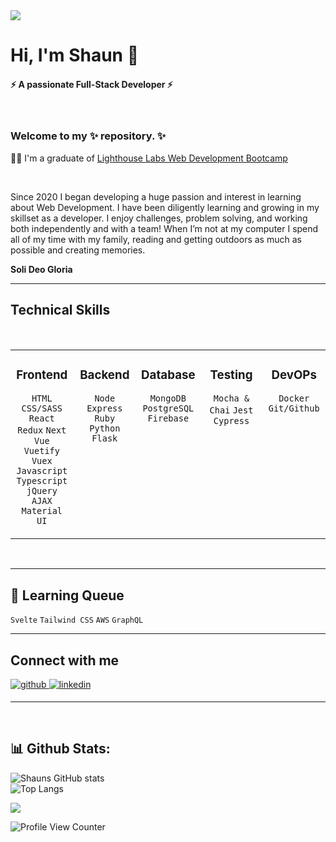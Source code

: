 <div>
<img src="profile-pic.png" alt"Profile Pic" />
</div>

<h1> Hi, I'm Shaun 👋</h1> 
<h4>⚡ A passionate Full-Stack Developer ⚡</h4>
<br/>
<h3>Welcome to my ✨ repository. ✨ </h3>


🧑‍🎓 I'm a graduate of [Lighthouse Labs Web Development Bootcamp](https://www.lighthouselabs.ca) <br/>

<br/>
<p> Since 2020 I began developing a huge passion and interest in learning about Web Development. I have been diligently learning and growing in my skillset as a developer. I enjoy challenges, problem solving, and working both independently and with a team! When I’m not at my computer I spend all of my time with my family, reading and getting outdoors as much as possible and creating memories.</p>

<b>Soli Deo Gloria</b>
<hr>


## Technical Skills  
<br/>
<table><tr><td valign="top" width="20%" align="center">
 
### Frontend  
`HTML` `CSS/SASS` `React` `Redux` `Next` `Vue` `Vuetify` `Vuex` `Javascript` `Typescript` `jQuery` `AJAX` `Material UI` 
</td><td valign="top" width="20%" align="center">



### Backend 
`Node` `Express` `Ruby` `Python` `Flask`
     
</td><td valign="top" width="20%" align="center">



### Database
`MongoDB` `PostgreSQL` `Firebase`
     


</td><td valign="top" width="20%" align="center"> 

### Testing
`Mocha & Chai` `Jest` `Cypress`
     
  </td><td valign="top" width="20%" align="center">
     
### DevOPs     
`Docker` `Git/Github`
     </tr></table> 
<br/>
<hr>

## 🌱 Learning Queue 
`Svelte` `Tailwind CSS` `AWS` `GraphQL`
<hr>


## Connect with me  
<div>
<a href="https://github.com/shaund16" target="_blank">
<img src=https://img.shields.io/badge/github-%2324292e.svg?&style=for-the-badge&logo=github&logoColor=white alt=github style="margin-bottom: 5px;" />
</a>
<a href="https://www.linkedin.com/in/shaun-purslow/" target="_blank">
<img src=https://img.shields.io/badge/linkedin-%231E77B5.svg?&style=for-the-badge&logo=linkedin&logoColor=white alt=linkedin style="margin-bottom: 5px;" />
</a>
</div>  
 

<hr>
<br/>

<h2>📊 Github Stats:</h2>

![Shauns GitHub stats](https://github-readme-stats.vercel.app/api?username=shaund16&count_private=true&include_all_commits=true&show_icons=true&theme=merko)
<br />
![Top Langs](https://github-readme-stats.vercel.app/api/top-langs/?username=shaund16&layout=compact&theme=merko) 

<img src="https://img.shields.io/github/followers/shaund16?style=social" />

![Profile View Counter](https://komarev.com/ghpvc/?username=shaund16)
     
[github]: https://github.com/shaund16
[linkedin]: https://www.linkedin.com/in/shaun-purslow/     

